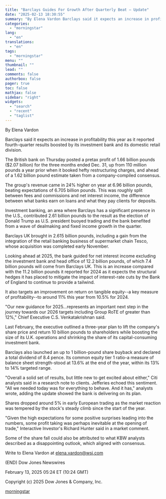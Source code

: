 ```yaml
---
title: "Barclays Guides For Growth After Quarterly Beat — Update"
date: "2025-02-13 18:30:55"
summary: "By Elena Vardon Barclays said it expects an increase in profitability this year as it reported fourth-quarter results boosted by its investment bank and its domestic retail division. The British bank on Thursday posted a pretax profit of 1.66 billion pounds ($2.07 billion) for the three months ended Dec. 31,..."
categories:
  - "morningstar"
lang:
  - "en"
translations:
  - "en"
tags:
  - "morningstar"
menu: ""
thumbnail: ""
lead: ""
comments: false
authorbox: false
pager: true
toc: false
mathjax: false
sidebar: "right"
widgets:
  - "search"
  - "recent"
  - "taglist"
---
```


By Elena Vardon

Barclays said it expects an increase in profitability this year as it reported fourth-quarter results boosted by its investment bank and its domestic retail division.

The British bank on Thursday posted a pretax profit of 1.66 billion pounds ($2.07 billion) for the three months ended Dec. 31, up from 110 million pounds a year prior when it booked hefty restructuring charges, and ahead of a 1.62 billion pound estimate taken from a company-compiled consensus.

The group's revenue came in 24% higher on year at 6.96 billion pounds, beating expectations of 6.705 billion pounds. This was roughly split between fees and commissions and net interest income, the difference between what banks earn on loans and what they pay clients for deposits.

Investment banking, an area where Barclays has a significant presence in the U.S., contributed 2.61 billion pounds to the result as the election of Donald Trump as U.S. president buoyed trading and the bank benefited from a wave of dealmaking and fixed income growth in the quarter.

Barclays UK brought in 2.615 billion pounds, including a gain from the integration of the retail banking business of supermarket chain Tesco, whose acquisition was completed early November.

Looking ahead at 2025, the bank guided for net interest income excluding the investment bank and head office of 12.2 billion pounds, of which 7.4 billion pounds will come from Barclays UK. This is an increase compared with the 11.2 billion pounds it reported for 2024 as it expects the structural hedges it has placed to mitigate the impact of interest-rate cuts by the Bank of England to continue to provide a tailwind.

It also targets an improvement on return on tangible equity--a key measure of profitability--to around 11% this year from 10.5% for 2024.

"Our new guidance for 2025…represents an important next step in the journey towards our 2026 targets including Group RoTE of greater than 12%," Chief Executive C.S. Venkatakrishnan said.

Last February, the executive outlined a three-year plan to lift the company's share price and return 10 billion pounds to shareholders while boosting the size of its U.K. operations and shrinking the share of its capital-consuming investment bank.

Barclays also launched an up to 1 billion-pound share buyback and declared a total dividend of 8.4 pence. Its common equity tier 1 ratio-a measure of balance sheet strength-stood at 13.6% at the end of the year, within its 13% to 14% targeted range.

"Overall a solid set of results, but little new to get excited about either," Citi analysts said in a research note to clients. Jefferies echoed this sentiment. "All we needed today was for everything to behave. And it has," analysts wrote, adding the update showed the bank is delivering on its plan.

Shares dropped around 5% in early European trading as the market reaction was tempered by the stock's steady climb since the start of the year.

"Given the high expectations for some positive surprises leading into the numbers, some profit taking was perhaps inevitable at the opening of trade," Interactive Investor's Richard Hunter said in a market comment.

Some of the share fall could also be attributed to what KBW analysts described as a disappointing outlook, which aligned with consensus.

Write to Elena Vardon at elena.vardon@wsj.com

(END) Dow Jones Newswires

February 13, 2025 05:24 ET (10:24 GMT)

Copyright (c) 2025 Dow Jones & Company, Inc.

[morningstar](https://www.morningstar.com/news/dow-jones/202502135101/barclays-guides-for-growth-after-quarterly-beat-update)
